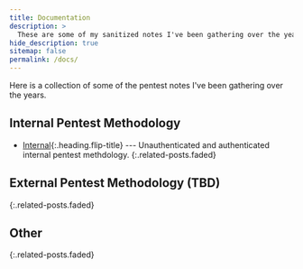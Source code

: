 ```yaml
---
title: Documentation
description: >
  These are some of my sanitized notes I've been gathering over the years.
hide_description: true
sitemap: false
permalink: /docs/
---
```


Here is a collection of some of the pentest notes I've been gathering over the years.


## Internal Pentest Methodology
* [Internal]{:.heading.flip-title} --- Unauthenticated and authenticated internal pentest methdology.
{:.related-posts.faded}

## External Pentest Methodology (TBD)
{:.related-posts.faded}

## Other
{:.related-posts.faded}

[Internal]: Internal_pentest_methodology.md
